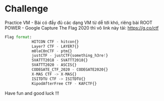 # Challenge
Practice VM - 
Bài có đầy đủ các dạng VM từ dễ tới khó, riêng bài ROOT POWER - Google Capture The Flag 2020 thì vô link này tải: https://g.co/ctf
```python
Flag format: 
            HITCON CTF - hitcon{}
            Layer7 CTF - LAYER7{}
            m0leC0nCTF - ptm{}
            justCTF - justCTF{something_h3re!}
            SVATTT2018 - SVATTT2018{}
            SVATTT2020 - ASCIS{}
            CODEGATE_CTF_2020 - CODEGATE2020{}
            X-MAS CTF -> X-MAS{}
            ISITDTU CTF -> ISITDTU{}
            KipodAfterFree CTF - KAFCTF{}
```
Have fun and good luck !!!
